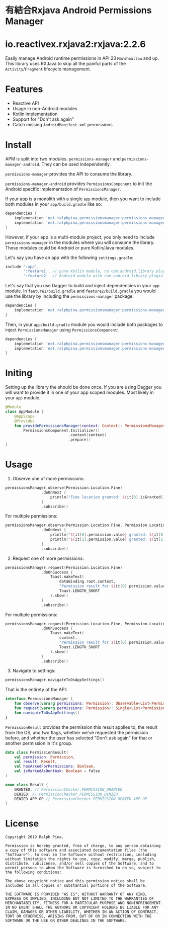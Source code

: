 # 有結合Rxjava Android Permissions Manager
# io.reactivex.rxjava2:rxjava:2.2.6
Easily manage Android runtime permissions in API 23 `Marshmallow` and up. This library uses RXJava to skip all the painful parts of the `Activity`/`Fragment` lifecycle management.

# Features
- Reactive API
- Usage in non-Android modules
- Kotlin implementation
- Support for "Don't ask again"
- Catch missing `AndroidManifest.xml` permissions

# Install
APM is split into two modules. `permissions-manager` and `permissions-manager-android`. They can be used independently. 

`permissions-manager` provides the API to consume the library.

`permissions-manager-android` provides `PermissionsComponent` to init the Android specific implementation of `PermissionsManager`.

If your app is a monolith with a single `app` module, then you want to include both modules in your `app/build.gradle` like so:

```groovy
dependencies {
    implemetation 'net.ralphpina.permissionsmanager:permissions-manager:3.0.1'
    implemetation 'net.ralphpina.permissionsmanager:permissions-manager-android:3.0.1'
}
```

However, if your app is a multi-module project, you only need to include `permissions-manager` in the modules where you will consume the library. These modules could be Android or pure Kotlin/Java modules.

Let's say you have an app with the following `settings.gradle`:
```groovy
include ':app', 
        ':feature1', // pure Kotlin module, no com.android.library plugin 
        ':feature2'  // Android module with com.android.library plugin
```

Let's say that you use Dagger to build and inject dependencies in your `app` module. In `feature1/build.gradle` and `feature2/build.gradle` you would use the library by including the `permissions-manager` package:
```groovy
dependencies {
    implemetation 'net.ralphpina.permissionsmanager:permissions-manager-android:3.0.1'
}
```

Then, in your `app/build.gradle` module you would include both packages to inject `PermissionsManager` using `PermissionsComponent`:
```groovy
dependencies {
    implemetation 'net.ralphpina.permissionsmanager:permissions-manager:3.0.1'
    implemetation 'net.ralphpina.permissionsmanager:permissions-manager-android:3.0.1'
}
```

# Initing
Setting up the library the should be done once. If you are using Dagger you will want to provide it in one of your app scoped modules. Most likely in your `app` module. 

```kotlin
@Module
class AppModule {
    @AppScope
    @Provides
    fun providePermissionsManager(context: Context): PermissionsManager =
        PermissionsComponent.Initializer()
                            .context(context)
                            .prepare()
}
```

# Usage
1. Observe one of more permissions:
```kotlin
permissionsManager.observe(Permission.Location.Fine)
                .doOnNext {
                    println("Fine location granted: ${it[0].isGranted()}")
                }
                .subscribe()
```

For multiple permissions:
```kotlin
permissionsManager.observe(Permission.Location.Fine, Permission.Location.Coarse)
                .doOnNext {
                    println("${it[0].permission.value} granted: ${it[0].isGranted()}")
                    println("${it[1].permission.value} granted: ${it[1].isGranted()}")
                }
                .subscribe()
```

2. Request one of more permissions:
```kotlin
permissionsManager.request(Permission.Location.Fine)
                .doOnSuccess {
                    Toast.makeText(
                        dataBinding.root.context,
                        "Permission result for ${it[0].permission.value}, given: ${it[0].isGranted()}",
                        Toast.LENGTH_SHORT
                    ).show()
                }
                .subscribe()
```

For multiple permissions:
```kotlin
permissionsManager.request(Permission.Location.Fine, Permission.Location.Coarse)
                .doOnSuccess {
                    Toast.makeText(
                        context,
                        "Permission result for ${it[0].permission.value}, given: ${it[0].isGranted()} and ${it[1].permission.value}, given: ${it[1].isGranted()}",
                        Toast.LENGTH_SHORT
                    ).show()
                }
                .subscribe()
```

3. Navigate to settings:
```kotlin
permissionsManager.navigateToOsAppSettings()
```

That is the entirety of the API:
```kotlin
interface PermissionsManager {
    fun observe(vararg permissions: Permission): Observable<List<PermissionResult>>
    fun request(vararg permissions: Permission): Single<List<PermissionResult>>
    fun navigateToOsAppSettings()
}
```

`PermissionResult` provides the permission this result applies to, the result from the OS, and two flags, whether we've requested the permission before, and whether the user has selected "Don't ask again" for that or another permission in it's group.
```kotlin
data class PermissionResult(
    val permission: Permission,
    val result: Result,
    val hasAskedForPermissions: Boolean,
    val isMarkedAsDontAsk: Boolean = false
)

enum class Result {
    GRANTED, // PermissionChecker.PERMISSION_GRANTED
    DENIED, // PermissionChecker.PERMISSION_DENIED
    DENIED_APP_OP // PermissionChecker.PERMISSION_DENIED_APP_OP
}
```


# License
```
Copyright 2019 Ralph Pina.

Permission is hereby granted, free of charge, to any person obtaining a copy of this software and associated documentation files (the "Software"), to deal in the Software without restriction, including without limitation the rights to use, copy, modify, merge, publish, distribute, sublicense, and/or sell copies of the Software, and to permit persons to whom the Software is furnished to do so, subject to the following conditions:

The above copyright notice and this permission notice shall be included in all copies or substantial portions of the Software.

THE SOFTWARE IS PROVIDED "AS IS", WITHOUT WARRANTY OF ANY KIND, EXPRESS OR IMPLIED, INCLUDING BUT NOT LIMITED TO THE WARRANTIES OF MERCHANTABILITY, FITNESS FOR A PARTICULAR PURPOSE AND NONINFRINGEMENT. IN NO EVENT SHALL THE AUTHORS OR COPYRIGHT HOLDERS BE LIABLE FOR ANY CLAIM, DAMAGES OR OTHER LIABILITY, WHETHER IN AN ACTION OF CONTRACT, TORT OR OTHERWISE, ARISING FROM, OUT OF OR IN CONNECTION WITH THE SOFTWARE OR THE USE OR OTHER DEALINGS IN THE SOFTWARE.
```
